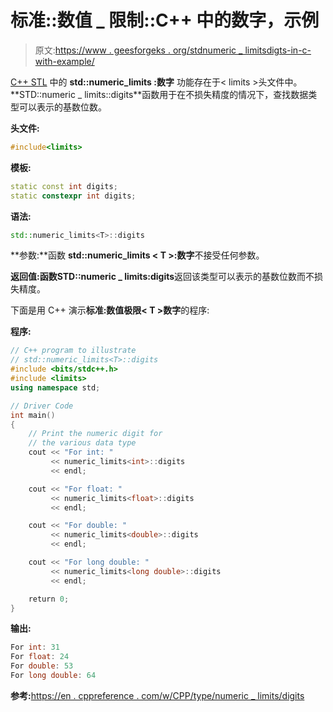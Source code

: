 # 标准::数值 _ 限制::C++ 中的数字，示例

> 原文:[https://www . geesforgeks . org/stdnumeric _ limitsdigts-in-c-with-example/](https://www.geeksforgeeks.org/stdnumeric_limitsdigits-in-c-with-example/)

[C++ STL](https://www.geeksforgeeks.org/the-c-standard-template-library-stl/) 中的 **std::numeric_limits <t>:数字</t>** 功能存在于< limits >头文件中。**STD::numeric _ limits<t>::digits</t>**函数用于在不损失精度的情况下，查找数据类型可以表示的基数位数。

**头文件:**

```cpp
#include<limits>

```

**模板:**

```cpp
static const int digits;
static constexpr int digits;

```

**语法:**

```cpp
std::numeric_limits<T>::digits

```

**参数:**函数 **std::numeric_limits < T >:数字**不接受任何参数。

**返回值:**函数**STD::numeric _ limits<T>:digits**返回该类型可以表示的基数位数而不损失精度。

下面是用 C++ 演示**标准:数值极限< T >数字**的程序:

**程序:**

```cpp
// C++ program to illustrate
// std::numeric_limits<T>::digits
#include <bits/stdc++.h>
#include <limits>
using namespace std;

// Driver Code
int main()
{
    // Print the numeric digit for
    // the various data type
    cout << "For int: "
         << numeric_limits<int>::digits
         << endl;

    cout << "For float: "
         << numeric_limits<float>::digits
         << endl;

    cout << "For double: "
         << numeric_limits<double>::digits
         << endl;

    cout << "For long double: "
         << numeric_limits<long double>::digits
         << endl;

    return 0;
}
```

**输出:**

```cpp
For int: 31
For float: 24
For double: 53
For long double: 64

```

**参考:**[https://en . cppreference . com/w/CPP/type/numeric _ limits/digits](https://en.cppreference.com/w/cpp/types/numeric_limits/digits)